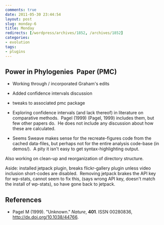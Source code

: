 ```yaml
---
comments: true
date: 2011-05-30 23:44:54
layout: post
slug: monday-6
title: Monday
redirects: [/wordpress/archives/1852, /archives/1852]
categories:
- evolution
tags:
- plugins
---
```


## Power in Phylogenies  Paper (PMC)





	
  * Working through / incorporated Graham's edits

	
  * Added confidence intervals discussion

	
  * tweaks to associated pmc package

	
  * Exploring confidence intervals (and lack thereof) in literature on comparative methods.  Pagel (1999) (Pagel, 1999) includes them, but few other papers do.  He does not include any discussion about how these are calculated.

	
  * Seems Sweave makes sense for the recreate-figures code from the cached data-files, but perhaps not for the entire analysis code-base (in demos/).  A pity it isn't easy to get syntax-highlighting output.


Also working on clean-up and reorganization of directory structure.

Aside: installed jetpack plugin, breaks flickr-gallery plugin unless video inclusion short-codes are disabled.  Removing jetpack brakes the API key for wp-stats, cannot seem to fix this, (says wrong API key, doesn't match the install of wp-stats), so have gone back to jetpack.

## References


- Pagel M (1999).
"Unknown."
*Nature*, **401**.
ISSN 00280836, <a href="http://dx.doi.org/10.1038/44766">http://dx.doi.org/10.1038/44766</a>.
